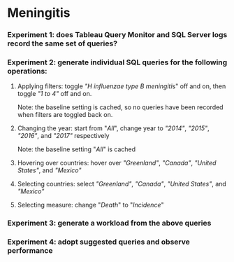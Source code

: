 # Meningitis

### Experiment 1: does Tableau Query Monitor and SQL Server logs record the same set of queries?

### Experiment 2: generate individual SQL queries for the following operations:

1. Applying filters: toggle *"H influenzae type B meningiti*s" off and on, then toggle *"1 to 4"* off and on.

   Note: the baseline setting is cached, so no queries have been recorded when filters are toggled back on.

2. Changing the year: start from "*All*", change year to *"2014"*, *"2015"*, *"2016"*, and *"2017"* respectively

   Note: the baseline setting "*All*" is cached

3. Hovering over countries: hover over *"Greenland"*, *"Canada"*, *"United States"*, and *"Mexico"*

4. Selecting countries: select *"Greenland"*, *"Canada"*, *"United States"*, and *"Mexico"*

5. Selecting measure: change "*Death*" to "*Incidence*"

### Experiment 3: generate a workload from the above queries

### Experiment 4: adopt suggested queries and observe performance

